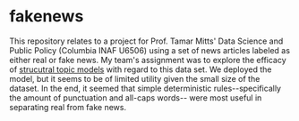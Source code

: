 # fakenews

This repository relates to a project for Prof. Tamar Mitts' Data Science and Public Policy (Columbia INAF U6506) using a set of news articles labeled as either real or fake news. My team's assignment was to explore the efficacy of [strucutral topic models](https://scholar.princeton.edu/files/bstewart/files/stmnips2013.pdf) with regard to this data set. We deployed the model, but it seems to be of limited utility given the small size of the dataset. In the end, it seemed that simple deterministic rules--specifically the amount of punctuation and all-caps words-- were most useful in separating real from fake news.
